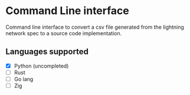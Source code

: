 # Command Line interface

Command line interface to convert a csv file generated from the lightning network spec
to a source code implementation.

## Languages supported

- [X] Python (uncompleted)
- [ ] Rust
- [ ] Go lang
- [ ] Zig
